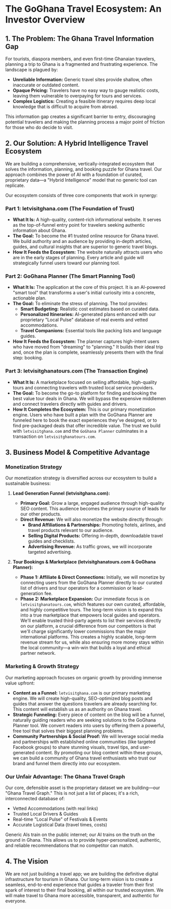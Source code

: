 
# The GoGhana Travel Ecosystem: An Investor Overview

## 1. The Problem: The Ghana Travel Information Gap

For tourists, diaspora members, and even first-time Ghanaian travelers, planning a trip to Ghana is a fragmented and frustrating experience. The landscape is plagued by:

-   **Unreliable Information:** Generic travel sites provide shallow, often inaccurate or outdated content.
-   **Opaque Pricing:** Travelers have no easy way to gauge realistic costs, leaving them vulnerable to overpaying for tours and services.
-   **Complex Logistics:** Creating a feasible itinerary requires deep local knowledge that is difficult to acquire from abroad.

This information gap creates a significant barrier to entry, discouraging potential travelers and making the planning process a major point of friction for those who do decide to visit.

## 2. Our Solution: A Hybrid Intelligence Travel Ecosystem

We are building a comprehensive, vertically-integrated ecosystem that solves the information, planning, and booking puzzle for Ghana travel. Our approach combines the power of AI with a foundation of curated, proprietary data—a "Hybrid Intelligence" model that no generic tool can replicate.

Our ecosystem consists of three core components that work in synergy:

### **Part 1: letvisitghana.com (The Foundation of Trust)**

-   **What It Is:** A high-quality, content-rich informational website. It serves as the top-of-funnel entry point for travelers seeking authentic information about Ghana.
-   **The Goal:** To become the #1 trusted online resource for Ghana travel. We build authority and an audience by providing in-depth articles, guides, and cultural insights that are superior to generic travel blogs.
-   **How It Feeds the Ecosystem:** The website naturally attracts users who are in the early stages of planning. Every article and guide will strategically funnel users toward our planning tool.

### **Part 2: GoGhana Planner (The Smart Planning Tool)**

-   **What It Is:** The application at the core of this project. It is an AI-powered "smart tool" that transforms a user's initial curiosity into a concrete, actionable plan.
-   **The Goal:** To eliminate the stress of planning. The tool provides:
    -   **Smart Budgeting:** Realistic cost estimates based on curated data.
    -   **Personalized Itineraries:** AI-generated plans enhanced with our proprietary "Local Pulse" database of real events and vetted accommodations.
    -   **Travel Companions:** Essential tools like packing lists and language guides.
-   **How It Feeds the Ecosystem:** The planner captures high-intent users who have moved from "dreaming" to "planning." It builds their ideal trip and, once the plan is complete, seamlessly presents them with the final step: booking.

### **Part 3: letvisitghanatours.com (The Transaction Engine)**

-   **What It Is:** A marketplace focused on selling affordable, high-quality tours and connecting travelers with trusted local service providers.
-   **The Goal:** To become the go-to platform for finding and booking the best value tour deals in Ghana. We will bypass the expensive middlemen and connect travelers directly with guides and drivers.
-   **How It Completes the Ecosystem:** This is our primary monetization engine. Users who have built a plan with the GoGhana Planner are funneled here to book the exact experiences they've designed, or to find pre-packaged deals that offer incredible value. The trust we build with `letvisitghana.com` and the `GoGhana Planner` culminates in a transaction on `letvisitghanatours.com`.

## 3. Business Model & Competitive Advantage

### **Monetization Strategy**
Our monetization strategy is diversified across our ecosystem to build a sustainable business:

1.  **Lead Generation Funnel (letvisitghana.com):**
    *   **Primary Goal:** Grow a large, engaged audience through high-quality SEO content. This audience becomes the primary source of leads for our other products.
    *   **Direct Revenue:** We will also monetize the website directly through:
        *   **Brand Affiliations & Partnerships:** Promoting hotels, airlines, and travel products relevant to our audience.
        *   **Selling Digital Products:** Offering in-depth, downloadable travel guides and checklists.
        *   **Advertising Revenue:** As traffic grows, we will incorporate targeted advertising.

2.  **Tour Bookings & Marketplace (letvisitghanatours.com & GoGhana Planner):**
    *   **Phase 1: Affiliate & Direct Connections:** Initially, we will monetize by connecting users from the GoGhana Planner directly to our curated list of drivers and tour operators for a commission or lead-generation fee.
    *   **Phase 2: Marketplace Expansion:** Our immediate focus is on `letvisitghanatours.com`, which features our own curated, affordable, and highly competitive tours. The long-term vision is to expand this into a true marketplace that empowers local guides and operators. We'll enable trusted third-party agents to list their services directly on our platform, a crucial difference from our competitors is that we'll charge significantly lower commissions than the major international platforms. This creates a highly scalable, long-term revenue stream for us, while also ensuring more money stays within the local community—a win-win that builds a loyal and ethical partner network.

### **Marketing & Growth Strategy**
Our marketing approach focuses on organic growth by providing immense value upfront:
-   **Content as a Funnel:** `letvisitghana.com` is our primary marketing engine. We will create high-quality, SEO-optimized blog posts and guides that answer the questions travelers are already searching for. This content will establish us as an authority on Ghana travel.
-   **Strategic Funneling:** Every piece of content on the blog will be a funnel, naturally guiding readers who are seeking solutions to the GoGhana Planner tool. We convert readers into users by offering them a powerful, free tool that solves their biggest planning problems.
-   **Community Partnerships & Social Proof:** We will leverage social media and partnerships with established online communities (like targeted Facebook groups) to share stunning visuals, travel tips, and user-generated content. By promoting our blog content within these groups, we can build a community of Ghana travel enthusiasts who trust our brand and funnel them directly into our ecosystem.

### **Our Unfair Advantage: The Ghana Travel Graph**

Our core, defensible asset is the proprietary dataset we are building—our "Ghana Travel Graph." This is not just a list of places; it's a rich, interconnected database of:
-   Vetted Accommodations (with real links)
-   Trusted Local Drivers & Guides
-   Real-time "Local Pulse" of Festivals & Events
-   Accurate Logistical Data (travel times, costs)

Generic AIs train on the public internet; our AI trains on the truth on the ground in Ghana. This allows us to provide hyper-personalized, authentic, and reliable recommendations that no competitor can match.

## 4. The Vision

We are not just building a travel app; we are building the definitive digital infrastructure for tourism in Ghana. Our long-term vision is to create a seamless, end-to-end experience that guides a traveler from their first spark of interest to their final booking, all within our trusted ecosystem. We will make travel to Ghana more accessible, transparent, and authentic for everyone.
